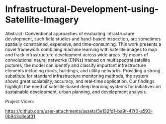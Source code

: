 # Infrastructural-Development-using-Satellite-Imagery

Abstract:
Conventional approaches of evaluating infrastructure development, such field studies and hand-based inspection, are sometimes spatially constrained, expensive, and time-consuming. This work presents a novel framework combining machine learning with satellite images to map and track infrastructure development across wide areas. By means of convolutional neural networks (CNNs) trained on multispectral satellite pictures, the model can identify and classify important infrastructure elements including roads, buildings, and utility networks. Providing a strong substitute for standard infrastructure monitoring methods, the system shows great scalability, accuracy, and real-time application. Our findings highlight the need of satellite-based deep learning systems for initiatives on sustainable development, urban planning, and development analysis.

Project Video:

https://github.com/user-attachments/assets/5e132fd1-ba9f-47f0-a593-0b943c8eaf31
